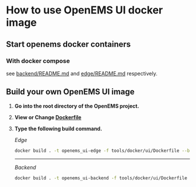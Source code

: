 # How to use OpenEMS UI docker image

## Start openems docker containers

### With docker compose

see [backend/README.md](../backend/README.md) and [edge/README.md](../edge/README.md) respectively.

## Build your own OpenEMS UI image

1. **Go into the root directory of the OpenEMS project.**

2. **View or Change [Dockerfile](./Dockerfile)**

3. **Type the following build command.**

    *Edge*

    ```bash
    docker build . -t openems_ui-edge -f tools/docker/ui/Dockerfile --build-arg VERSION=openems,openems-edge-docker 
    ```

    ---

    *Backend*

    ```bash
    docker build . -t openems_ui-backend -f tools/docker/ui/Dockerfile --build-arg VERSION=openems,openems-backend-docker 
    ```
